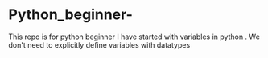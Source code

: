 # Python_beginner-
This repo is for python beginner 
I have started with variables in python . We don't need to explicitly define variables with datatypes  
